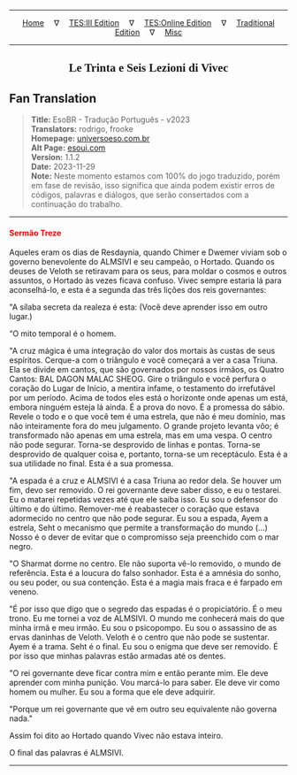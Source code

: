 
---

<!-- Jekyll Page Links -->

<center>
<a href="../../../../../index.html">Home</a>
&emsp;&nabla;&emsp;
<a href="../../../../index-tes3.html">TES:III Edition</a>
&emsp;&nabla;&emsp;
<a href="../../../../index-teso.html">TES:Online Edition</a>
&emsp;&nabla;&emsp;
<a href="../../../../index-traditional.html">Traditional Edition</a>
&emsp;&nabla;&emsp;
<a href="../../../../index-misc.html">Misc</a>
</center>

<!-- Markdown Body Below: -->

---

<center>
<h2><span style="font-family:Georgia">Le Trinta e Seis Lezioni di Vivec</span></h2>
</center>

## Fan Translation

> __Title:__ EsoBR - Tradução Português - v2023\
> __Translators:__ rodrigo, frooke\
> __Homepage:__ [universoeso.com.br][1]\
> __Alt Page:__ [esoui.com][2]\
> __Version:__ 1.1.2\
> __Date:__ 2023-11-29\
> __Note:__ Neste momento estamos com 100% do jogo traduzido, porém em fase de revisão, isso significa que ainda podem existir erros de códigos, palavras e diálogos, que serão consertados com a continuação do trabalho.

[1]: https://www.universoeso.com.br/traducao
[2]: https://www.esoui.com/downloads/info2256-EsoBR-TraduoPortugus-v2023.html

---

#### <span style="color:red">Sermão Treze</span>

Aqueles eram os dias de Resdaynia, quando Chimer e Dwemer viviam sob o governo benevolente do ALMSIVI e seu campeão, o Hortado. Quando os deuses de Veloth se retiravam para os seus, para moldar o cosmos e outros assuntos, o Hortado às vezes ficava confuso. Vivec sempre estaria lá para aconselhá-lo, e esta é a segunda das três lições dos reis governantes:

"A sílaba secreta da realeza é esta: (Você deve aprender isso em outro lugar.)

“O mito temporal é o homem.

"A cruz mágica é uma integração do valor dos mortais às custas de seus espíritos. Cerque-a com o triângulo e você começará a ver a casa Triuna. Ela se divide em cantos, que são governados por nossos irmãos, os Quatro Cantos: BAL DAGON MALAC SHEOG. Gire o triângulo e você perfura o coração do Lugar de Início, a mentira infame, o testamento do irrefutável por um período. Acima de todos eles está o horizonte onde apenas um está, embora ninguém esteja lá ainda. É a prova do novo. É a promessa do sábio. Revele o todo e o que você tem é uma estrela, que não é meu domínio, mas não inteiramente fora do meu julgamento. O grande projeto levanta vôo; é transformado não apenas em uma estrela, mas em uma vespa. O centro não pode segurar. Torna-se desprovido de linhas e pontas. Torna-se desprovido de qualquer coisa e, portanto, torna-se um receptáculo. Esta é a sua utilidade no final. Esta é a sua promessa.

"A espada é a cruz e ALMSIVI é a casa Triuna ao redor dela. Se houver um fim, devo ser removido. O rei governante deve saber disso, e eu o testarei. Eu o matarei repetidas vezes até que ele saiba isso. Eu sou o defensor do último e do último. Remover-me é reabastecer o coração que estava adormecido no centro que não pode segurar. Eu sou a espada, Ayem a estrela, Seht o mecanismo que permite a transformação do mundo (...) Nosso é o dever de evitar que o compromisso seja preenchido com o mar negro.

"O Sharmat dorme no centro. Ele não suporta vê-lo removido, o mundo de referência. Esta é a loucura do falso sonhador. Esta é a amnésia do sonho, ou seu poder, ou sua contenção. Esta é a magia mais fraca e é farpado em veneno.

"É por isso que digo que o segredo das espadas é o propiciatório. É o meu trono. Eu me tornei a voz de ALMSIVI. O mundo me conhecerá mais do que minha irmã e meu irmão. Eu sou o psicopompo. Eu sou o assassino de as ervas daninhas de Veloth. Veloth é o centro que não pode se sustentar. Ayem é a trama. Seht é o final. Eu sou o enigma que deve ser removido. É por isso que minhas palavras estão armadas até os dentes.

"O rei governante deve ficar contra mim e então perante mim. Ele deve aprender com minha punição. Vou marcá-lo para saber. Ele deve vir como homem ou mulher. Eu sou a forma que ele deve adquirir.

"Porque um rei governante que vê em outro seu equivalente não governa nada."

Assim foi dito ao Hortado quando Vivec não estava inteiro.

O final das palavras é ALMSIVI.

---
